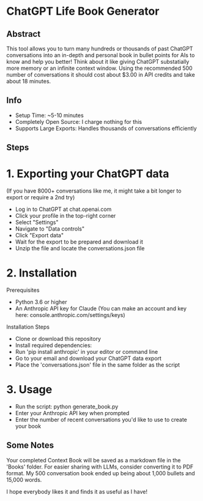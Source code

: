 # **ChatGPT Life Book Generator**  

## **Abstract**  

This tool allows you to turn many hundreds or thousands of past ChatGPT conversations into an in-depth and personal book in bullet points for AIs to know and help you better! Think about it like giving ChatGPT substatially more memory or an infinite context window. Using the recommended 500 number of conversations it should cost about $3.00 in API credits and take about 18 minutes.

## **Info**
 * Setup Time: ~5-10 minutes
 * Completely Open Source: I charge nothing for this
 * Supports Large Exports: Handles thousands of conversations efficiently

## **Steps**

# 1. Exporting your ChatGPT data 

(If you have 8000+ conversations like me, it might take a bit longer to export or require a 2nd try)

 * Log in to ChatGPT at chat.openai.com
 * Click your profile in the top-right corner
 * Select "Settings"
 * Navigate to "Data controls"
 * Click "Export data"
 * Wait for the export to be prepared and download it
 * Unzip the file and locate the conversations.json file

# 2. Installation

Prerequisites
 * Python 3.6 or higher
 * An Anthropic API key for Claude (You can make an account and key here: console.anthropic.com/settings/keys)

Installation Steps
 * Clone or download this repository
 * Install required dependencies:
 * Run 'pip install anthropic' in your editor or command line
 * Go to your email and download your ChatGPT data export
 * Place the 'conversations.json' file in the same folder as the script

# 3. Usage

 * Run the script:
python generate_book.py
 * Enter your Anthropic API key when prompted
 * Enter the number of recent conversations you'd like to use to create your book 

 ## **Some Notes** ##

Your completed Context Book will be saved as a markdown file in the 'Books' folder. For easier sharing with LLMs, consider converting it to PDF format. My 500 conversation book ended up being about 1,000 bullets and 15,000 words.

I hope everybody likes it and finds it as useful as I have!
